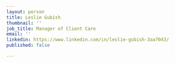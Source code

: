 ```yaml
---
layout: person
title: Leslie Gubish
thumbnail: ''
job_title: Manager of Client Care
email: ''
linkedin: https://www.linkedin.com/in/leslie-gubish-3aa7043/
published: false

---
```

